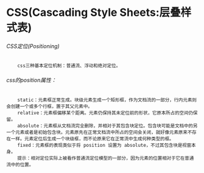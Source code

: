 # CSS(Cascading Style Sheets:层叠样式表)

###### CSS定位(Positioning)
```
    css三种基本定位机制：普通流、浮动和绝对定位。
```
###### css的position属性：
```
    static：元素框正常生成。块级元素生成一个矩形框，作为文档流的一部分，行内元素则会创建一个或多个行框，置于其父元素中。
    relative：元素框偏移某个距离。元素仍保持其未定位前的形状，它原本所占的空间仍保留。
    absolute：元素框从文档流完全删除，并相对于其包含块定位。包含块可能是文档中的另一个元素或者是初始包含块。元素原先在正常文档流中所占的空间会关闭，就好像元素原来不存在一样。元素定位后生成一个块级框，而不论原来它在正常流中生成何种类型的框。
    fixed：元素框的表现类似于将 position 设置为 absolute，不过其包含块是视窗本身。
    提示：相对定位实际上被看作普通流定位模型的一部分，因为元素的位置相对于它在普通流中的位置。
```

